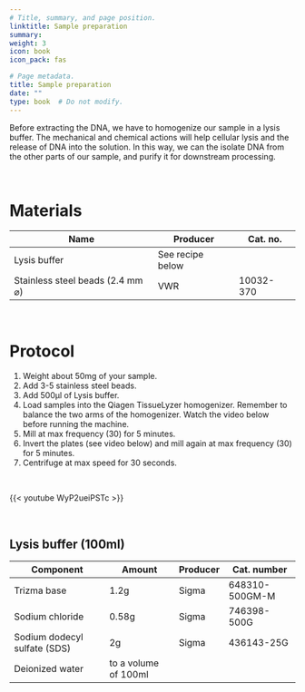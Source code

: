 ```yaml
---
# Title, summary, and page position.
linktitle: Sample preparation
summary: 
weight: 3
icon: book
icon_pack: fas

# Page metadata.
title: Sample preparation
date: ""
type: book  # Do not modify.
---
```


Before extracting the DNA, we have to homogenize our sample in a lysis buffer. The mechanical and chemical actions will help cellular lysis and the release of DNA into the solution. In this way, we can the isolate DNA from the other parts of our sample, and purify it for downstream processing.

<br/>

# Materials

| Name                             | Producer         | Cat. no.  |
| -------------------------------- | ---------------- | --------- |
| Lysis buffer                     | See recipe below |           |
| Stainless steel beads (2.4 mm ⌀) | VWR              | 10032-370 |

<br/>

# Protocol

1. Weight about 50mg of your sample.
2. Add 3-5 stainless steel beads.
3. Add 500µl of Lysis buffer.
4. Load samples into the Qiagen TissueLyzer homogenizer. Remember to balance the two arms of the homogenizer. Watch the video below before running the machine.
5. Mill at max frequency (30) for 5 minutes.
6. Invert the plates (see video below) and mill again at max frequency (30) for 5 minutes.
7. Centrifuge at max speed for 30 seconds.

<br/>

{{< youtube WyP2ueiPSTc >}}

<br/>

## Lysis buffer (100ml)

| Component                    | Amount               | Producer | Cat. number    |
| ---------------------------- | -------------------- | -------- | -------------- |
| Trizma base                  | 1.2g                 | Sigma    | 648310-500GM-M |
| Sodium chloride              | 0.58g                | Sigma    | 746398-500G    |
| Sodium dodecyl sulfate (SDS) | 2g                   | Sigma    | 436143-25G     |
| Deionized water              | to a volume of 100ml |          |                |